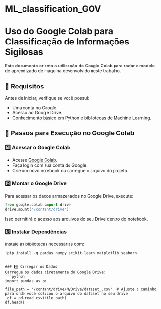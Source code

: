 # ML_classification_GOV

# Uso do Google Colab para Classificação de Informações Sigilosas

Este documento orienta a utilização do Google Colab para rodar o modelo de aprendizado de máquina desenvolvido neste trabalho.

## 📌 Requisitos
Antes de iniciar, verifique se você possui:
- Uma conta no Google.
- Acesso ao Google Drive.
- Conhecimento básico em Python e bibliotecas de Machine Learning.

## 🚀 Passos para Execução no Google Colab

### 1️⃣ Acessar o Google Colab
- Acesse [Google Colab](https://colab.research.google.com/).
- Faça login com sua conta do Google.
- Crie um novo notebook ou carregue o arquivo do projeto.

### 2️⃣ Montar o Google Drive
Para acessar os dados armazenados no Google Drive, execute:
```python
from google.colab import drive
drive.mount('/content/drive')
```
Isso permitirá o acesso aos arquivos do seu Drive dentro do notebook.

### 3️⃣ Instalar Dependências
Instale as bibliotecas necessárias com:
```python
!pip install -q pandas numpy scikit-learn matplotlib seaborn
```

```

### 4️⃣ Carregar os Dados
Carregue os dados diretamente do Google Drive:
```python
import pandas as pd

file_path = '/content/drive/MyDrive/dataset_.csv'  # Ajuste o caminho para onde você colocou o arquivo do dataset no seu drive
 df = pd.read_csv(file_path)
df.head()
```



